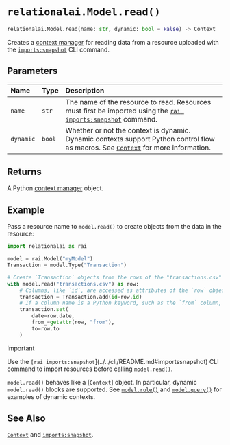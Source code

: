 # `relationalai.Model.read()`

```python
relationalai.Model.read(name: str, dynamic: bool = False) -> Context
```

Creates a [context manager](https://docs.python.org/3/glossary.html#term-context-manager) for reading data from
a resource uploaded with the [`imports:snapshot`](../../cli/README.md#importssnapshot) CLI command.

## Parameters

| Name | Type | Description |
| :--- | :--- | :------ |
| `name` | `str` | The name of the resource to read. Resources must first be imported using the [`rai imports:snapshot`](../../cli/README.md#importssnapshot) command. |
| `dynamic` | `bool` | Whether or not the context is dynamic. Dynamic contexts support Python control flow as macros. See [`Context`](./Context/README.md) for more information. |

## Returns

A Python [context manager](https://docs.python.org/3/glossary.html#term-context-manager) object.

## Example

Pass a resource name to `model.read()` to create objects from the data in the resource:

```python
import relationalai as rai

model = rai.Model("myModel")
Transaction = model.Type("Transaction")

# Create `Transaction` objects from the rows of the "transactions.csv" resource.
with model.read("transactions.csv") as row:
    # Columns, like `id`, are accessed as attributes of the `row` object.
    transaction = Transaction.add(id=row.id)
    # If a column name is a Python keyword, such as the `from` column, use `getattr()`.
    transaction.set(
        date=row.date,
        from_=getattr(row, "from"),
        to=row.to
    )
```

> [!IMPORTANT]
> Use the `[rai imports:snapshot`](../../cli/README.md#importssnapshot) CLI command to import resources before calling `model.read()`.

`model.read()` behaves like a [`Context`] object.
In particular, dynamic `model.read()` blocks are supported.
See [`model.rule()`](./rule.md) and [`model.query()`](./query.md) for examples of dynamic contexts.

## See Also

[`Context`](./Context/README.md) and [`imports:snapshot`](../../cli/README.md#importssnapshot).
